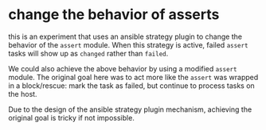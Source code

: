 # change the behavior of asserts

this is an experiment that uses an ansible strategy plugin to change
the behavior of the `assert` module.  When this strategy is active,
failed `assert` tasks will show up as `changed` rather than `failed`.

We could also achieve the above behavior by using a modified `assert`
module.  The original goal here was to act more like the `assert` was
wrapped in a block/rescue: mark the task as failed, but continue to
process tasks on the host.

Due to the design of the ansible strategy plugin mechanism, achieving
the original goal is tricky if not impossible.
